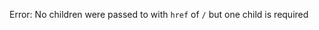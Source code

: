 
Error: No children were passed to <Link> with `href` of `/` but one child is required
<!-- ???DM: could not figure it out, any solution? -->